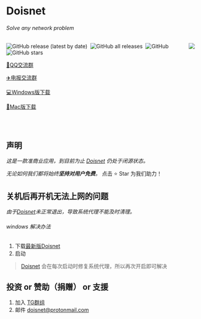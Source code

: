 # Doisnet 
###### Solve any network problem

<img align="right" src="https://user-images.githubusercontent.com/73285310/117543679-68f9b680-b050-11eb-9286-7d806d6f5f08.png">
<p>
  <img alt="GitHub release (latest by date)" src="https://img.shields.io/github/downloads/dodois/Doisnet/latest/total?style=flat-square">&nbsp;
  <img alt="GitHub all releases" src="https://img.shields.io/github/downloads/dodois/Doisnet/total?style=flat-square">&nbsp;
  <img alt="GitHub" src="https://img.shields.io/github/license/dodois/Doisnet?style=flat-square">&nbsp;
  <img alt="GitHub stars" src="https://img.shields.io/github/stars/dodois/Doisnet?style=flat-square">
</p>

[:penguin:QQ交流群](https://jq.qq.com/?_wv=1027&k=ytGmINy8)

[:airplane:电报交流群](https://t.me/dosvpn)

[:computer:Windows版下载](https://hub.fastgit.org/dodois/Doisnet/releases/download/v0.0.6/doisnet-0.0.6.Setup.exe)

[:apple:Mac版下载](https://github.com/dodois/Doisnet/issues/3)

<br/>
<br/>

## 声明
*这是一款准商业应用，到目前为止 [Doisnet](https://github.com/dodois/Doisnet) 仍处于闭源状态。*

*无论如何我们都将始终**坚持对用户免费**。* 点击 ⭐ Star 为我们助力！

## 关机后再开机无法上网的问题
*由于[Doisnet](https://github.com/dodois/Doisnet)未正常退出，导致系统代理不能及时清理。*
###### windows 解决办法
1. 下载[最新版Doisnet](https://hub.fastgit.org/dodois/Doisnet/releases/download/v0.0.6/doisnet-0.0.6.Setup.exe)
2. 启动
> [Doisnet](https://github.com/dodois/Doisnet) 会在每次启动时修复系统代理，所以再次开启即可解决

## 投资 or 赞助（捐赠） or 支援
1. 加入 [TG群组](https://t.me/dosvpn)
2. 邮件 <doisnet@protonmail.com>
